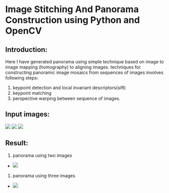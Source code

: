 # Image Stitching And Panorama Construction using Python and OpenCV

## Introduction:
Here I have generated panorama using simple technique based on image to image mapping (homography) to aligning images.
techniques for constructing panoramic image mosaics from sequences of images involves following steps:
1. keypoint detection and local invariant descriptors(sift)
2. keypoint matching
3. perspective warping between sequence of images.

## Input images:
![](https://github.com/sushlokshah/panorama/blob/master/image1.jpg)
![](https://github.com/sushlokshah/panorama/blob/master/image2.jpg)
![](https://github.com/sushlokshah/panorama/blob/master/image3.jpg)

## Result:
1. panorama using two images 
  * ![](https://github.com/sushlokshah/panorama/blob/master/panorama_result.png)

1. panorama using three images 
  * ![](https://github.com/sushlokshah/panorama/blob/master/panorama_result2.png)
